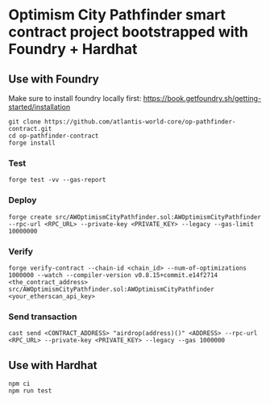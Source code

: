 
# Optimism City Pathfinder smart contract project bootstrapped with Foundry + Hardhat

## Use with Foundry

Make sure to install foundry locally first: https://book.getfoundry.sh/getting-started/installation

```
git clone https://github.com/atlantis-world-core/op-pathfinder-contract.git
cd op-pathfinder-contract
forge install
```
### Test

```
forge test -vv --gas-report
```

### Deploy

```
forge create src/AWOptimismCityPathfinder.sol:AWOptimismCityPathfinder --rpc-url <RPC_URL> --private-key <PRIVATE_KEY> --legacy --gas-limit 10000000
```

### Verify
```
forge verify-contract --chain-id <chain_id> --num-of-optimizations 1000000 --watch --compiler-version v0.8.15+commit.e14f2714 <the_contract_address> src/AWOptimismCityPathfinder.sol:AWOptimismCityPathfinder <your_etherscan_api_key>
```

### Send transaction

```
cast send <CONTRACT_ADDRESS> "airdrop(address)()" <ADDRESS> --rpc-url <RPC_URL> --private-key <PRIVATE_KEY> --legacy --gas 1000000
```

## Use with Hardhat

```
npm ci
npm run test
```